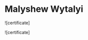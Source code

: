 # Malyshew Wytalyi

![certificate]

[def]:(Снимок.JPG1-1.JPG)

![certificate]

[def]: Снимок.JPG2-1.JPG